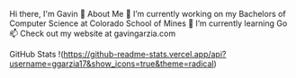
Hi there, I'm Gavin 👋
About Me
🔭 I’m currently working on my Bachelors of Computer Science at Colorado School of Mines
🌱 I’m currently learning Go
📫 Check out my website at gavingarzia.com

GitHub Stats
!(https://github-readme-stats.vercel.app/api?username=ggarzia17&show_icons=true&theme=radical)

